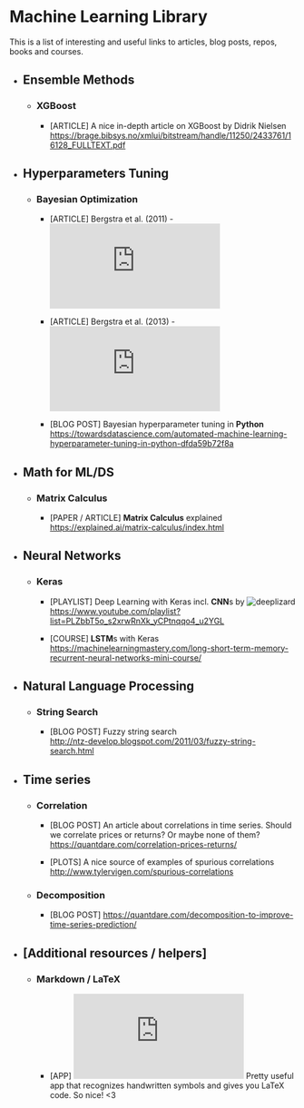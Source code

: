 # Machine Learning Library
This is a list of interesting and useful links to articles, blog posts, repos, books and courses.

* ## Ensemble Methods
  * ### XGBoost
    * [ARTICLE] A nice in-depth article on XGBoost by Didrik Nielsen
    <br>https://brage.bibsys.no/xmlui/bitstream/handle/11250/2433761/16128_FULLTEXT.pdf

* ## Hyperparameters Tuning 
  * ### Bayesian Optimization
    * [ARTICLE] Bergstra et al. (2011) - ![Algorithms for Hyper-Parameter Optimization](https://papers.nips.cc/paper/4443-algorithms-for-hyper-parameter-optimization.pdf)
    
    * [ARTICLE] Bergstra et al. (2013) - ![Making a Science of Model Search](http://proceedings.mlr.press/v28/bergstra13.pdf)
    
    * [BLOG POST] Bayesian hyperparameter tuning in **Python**
    <br> https://towardsdatascience.com/automated-machine-learning-hyperparameter-tuning-in-python-dfda59b72f8a
    
* ## Math for ML/DS
  * ### Matrix Calculus
    * [PAPER / ARTICLE] **Matrix Calculus** explained
    <br>https://explained.ai/matrix-calculus/index.html

* ## Neural Networks
  * ### Keras
    * [PLAYLIST] Deep Learning with Keras incl. **CNN**s by ![deeplizard](https://www.youtube.com/channel/UC4UJ26WkceqONNF5S26OiVw)
    <br>https://www.youtube.com/playlist?list=PLZbbT5o_s2xrwRnXk_yCPtnqqo4_u2YGL
    
    * [COURSE] **LSTM**s with Keras
    <br>https://machinelearningmastery.com/long-short-term-memory-recurrent-neural-networks-mini-course/
    
* ## Natural Language Processing
  * ### String Search
    * [BLOG POST] Fuzzy string search
    <br>http://ntz-develop.blogspot.com/2011/03/fuzzy-string-search.html

* ## Time series
  * ### Correlation
    * [BLOG POST] An article about correlations in time series. Should we correlate prices or returns? Or maybe none of them?
    <br>https://quantdare.com/correlation-prices-returns/
    
    * [PLOTS] A nice source of examples of spurious correlations
    <br>http://www.tylervigen.com/spurious-correlations
    
  * ### Decomposition
    * [BLOG POST] https://quantdare.com/decomposition-to-improve-time-series-prediction/

* ## [Additional resources / helpers]
  * ### Markdown / LaTeX
    * [APP] ![Detextify](http://detexify.kirelabs.org/classify.html) Pretty useful app that recognizes handwritten symbols and gives you LaTeX code. So nice! <3
